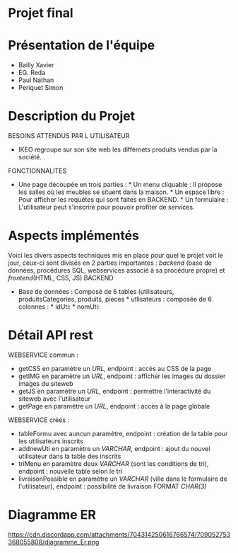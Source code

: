 # Projet final
# Présentation de l'équipe
* Bailly Xavier
* EG. Reda
* Paul Nathan
* Periquet Simon

# Description du Projet
BESOINS ATTENDUS PAR L UTILISATEUR
* IKEO regroupe sur son site web les différnets produits vendus par la société.

FONCTIONNALITES
* Une page découpée en trois parties : * Un menu cliquable : Il propose les salles où les meubles se situent dans la maison.
                                       * Un espace libre : Pour afficher les requêtes qui sont faites en BACKEND.
                                       * Un formulaire : L'utilisateur peut s'inscrire pour pouvoir profiter de services.
                                       

# Aspects implémentés
Voici les divers aspects techniques mis en place pour quel le projet voit le jour, ceux-ci sont divisés en 2 parties importantes :
*backend* (base de données, procédures SQL, webservices associé à sa procédure propre) et *frontend*(HTML, CSS, JS)
BACKEND 
* Base de données :
  Composé de 6 tables (utilisateurs, produitsCategories, produits, pieces
                        * utlisateurs : composée de 6 colonnes : 
                                                               * idUti:
                                                               * nomUti:
                                                                























# Détail API rest 
WEBSERVICE commun : 
* getCSS en paramètre un *URL*, endpoint : accès au CSS de la page
* getIMG en paramètre un *URL*, endpoint : afficher les images du dossier images du siteweb
* getJS en paramètre un *URL*, endpoint : permettre l'interactivité du siteweb avec l'utilisateur
* getPage en paramètre un *URL*, endpoint : accès à la page globale

WEBSERVICE créés : 
* tableFormu avec auncun paramètre, endpoint : création de la table pour les utilisateurs inscrits
* addnewUti en paramètre un *VARCHAR*, endpoint : ajout du nouvel utilisateur dans la table des inscrits
* triMenu en paramètre deux *VARCHAR* (sont les conditions de tri), endpoint : nouvelle table selon le tri
* livraisonPossible en paramètre un *VARCHAR* (ville dans le formulaire de l'utilisateur), endpoint :                                possibilité de livraison FORMAT *CHAR(3)*
# Diagramme ER

https://cdn.discordapp.com/attachments/704314250616766574/709052753368055808/diagramme_Er.png
